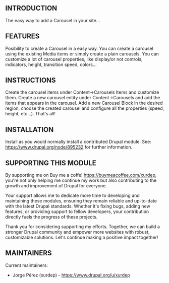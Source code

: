 ## INTRODUCTION

The easy way to add a Carousel in your site...

## FEATURES

Posibility to create a Carousel in a easy way. You can create a carousel using the existing Media items or simply create a plain carousels.
You can customize a lot of carousel properties, like display/or not controls, indicators, height, transition speed, colors...

## INSTRUCTIONS

Create the carousel items under Content->Carousels Items and customize them.
Create a new carousel entity under Content->Carousels and add the items that appears in the carousel.
Add a new Carousel Block in the desired region, choose the created carousel and configure all the properties (speed, height, etc...).
That's all!

## INSTALLATION

Install as you would normally install a contributed Drupal module.
See: https://www.drupal.org/node/895232 for further information.

## SUPPORTING THIS MODULE
By supporting me on Buy me a coffe! https://buymeacoffee.com/xurdep, you're not only helping me continue my work but also contributing to the growth and improvement of Drupal for everyone.

Your support allows me to dedicate more time to developing and maintaining these modules, ensuring they remain reliable and up-to-date with the latest Drupal standards. Whether it's fixing bugs, adding new features, or providing support to fellow developers, your contribution directly fuels the progress of these projects.

Thank you for considering supporting my efforts. Together, we can build a stronger Drupal community and empower more websites with robust, customizable solutions. Let's continue making a positive impact together!

## MAINTAINERS

Current maintainers:

- Jorge Pérez (xurdep) - https://www.drupal.org/u/xurdep

